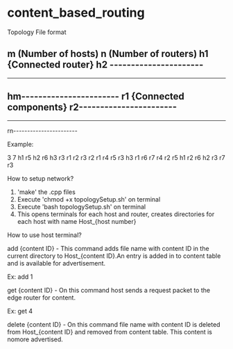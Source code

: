 content_based_routing
=====================

Topology File format

m (Number of hosts)
n (Number of routers)
h1 {Connected router}
h2 ----------------------
-------------------------
-------------------------
hm-----------------------
r1 {Connected components}
r2-----------------------
-------------------------
-------------------------
rn-----------------------

Example:

3
7
h1 r5
h2 r6
h3 r3
r1 r2 r3
r2 r1 r4 r5
r3 h3 r1 r6 r7
r4 r2
r5 h1 r2
r6 h2 r3
r7 r3

How to setup network?

1. 'make' the .cpp files
2. Execute 'chmod +x topologySetup.sh' on terminal
3. Execute 'bash topologySetup.sh' on terminal
4. This opens terminals for each host and router, creates directories for each host with name     Host_{host number}

How to use host terminal?

add {content ID} - This command adds file name with content ID in the current directory to Host_{content ID}.An entry is added in to content table and is available for advertisement.

Ex: add 1

get {content ID} - On this command host sends a request packet to the edge router for content.

Ex: get 4

delete {content ID} - On this command file name with content ID is deleted from  Host_{content ID} and removed from content table. This content is nomore advertised.



